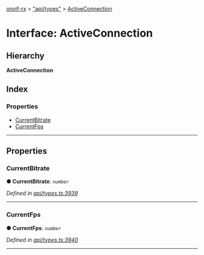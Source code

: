 [onvif-rx](../README.md) > ["api/types"](../modules/_api_types_.md) > [ActiveConnection](../interfaces/_api_types_.activeconnection.md)

# Interface: ActiveConnection

## Hierarchy

**ActiveConnection**

## Index

### Properties

* [CurrentBitrate](_api_types_.activeconnection.md#currentbitrate)
* [CurrentFps](_api_types_.activeconnection.md#currentfps)

---

## Properties

<a id="currentbitrate"></a>

###  CurrentBitrate

**● CurrentBitrate**: *`number`*

*Defined in [api/types.ts:3939](https://github.com/patrickmichalina/onvif-rx/blob/1596479/src/api/types.ts#L3939)*

___
<a id="currentfps"></a>

###  CurrentFps

**● CurrentFps**: *`number`*

*Defined in [api/types.ts:3940](https://github.com/patrickmichalina/onvif-rx/blob/1596479/src/api/types.ts#L3940)*

___

